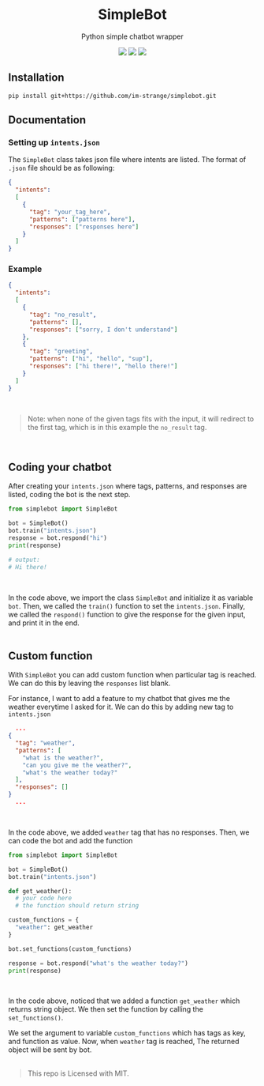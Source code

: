 <h1 align="center"> SimpleBot </h1>

<div align="center">
  <p> Python simple chatbot wrapper </p>
  
  <img src="https://img.shields.io/badge/License-MIT-blue?style=for-the-badge">
  <img src="https://img.shields.io/badge/SimpleBot-1.0.0-red?style=for-the-badge">
  <img src="https://img.shields.io/badge/-Package-grey?style=for-the-badge&logo=python&logoColor=white">
</div>
  
## Installation

```
pip install git+https://github.com/im-strange/simplebot.git
```

## Documentation
### Setting up `intents.json`

The `SimpleBot` class takes json file where intents are listed.
The format of `.json` file should be as following:

```json
{
  "intents":
  [
    {
      "tag": "your_tag_here",
      "patterns": ["patterns here"],
      "responses": ["responses here"]
    }
  ]
}
```

### Example

```json
{
  "intents":
  [
    {
      "tag": "no_result",
      "patterns": [],
      "responses": ["sorry, I don't understand"]
    },
    {
      "tag": "greeting",
      "patterns": ["hi", "hello", "sup"],
      "responses": ["hi there!", "hello there!"]
    }
  ]
}
```
<br>

> Note: when none of the given tags fits with the input, it will redirect to the first tag, which is in this example the `no_result` tag.
<br>

## Coding your chatbot

After creating your `intents.json` where tags, patterns, and responses
are listed, coding the bot is the next step.
<br>

```py
from simplebot import SimpleBot

bot = SimpleBot()
bot.train("intents.json")
response = bot.respond("hi")
print(response)

# output:
# Hi there!
```
<br>

In the code above, we import the class `SimpleBot` and initialize it as variable `bot`.
Then, we called the `train()` function to set the `intents.json`. Finally, we called the `respond()` function to give the response for the given
input, and print it in the end.
<br><br>

## Custom function

With `SimpleBot` you can add custom function when particular tag is reached.
We can do this by leaving the `responses` list blank.
<br>

For instance, I want to add a feature to my chatbot that gives me the weather everytime I asked for it.
We can do this by adding new tag to `intents.json`
<br>

```json
  ...
{
  "tag": "weather",
  "patterns": [
    "what is the weather?", 
    "can you give me the weather?",
    "what's the weather today?"
  ],
  "responses": []
}
  ...
```
<br>

In the code above, we added `weather` tag that has no responses.
Then, we can code the bot and add the function
<br>

```py
from simplebot import SimpleBot

bot = SimpleBot()
bot.train("intents.json")

def get_weather():
  # your code here
  # the function should return string

custom_functions = {
  "weather": get_weather
}

bot.set_functions(custom_functions)

response = bot.respond("what's the weather today?")
print(response)
``` 
<br>

In the code above, noticed that we added a function `get_weather` which returns string object. We then set the function by calling the `set_functions()`.
<br>

We set the argument to variable `custom_functions` which
has tags as key, and function as value. Now, when `weather` tag is reached,
The returned object will be sent by bot.
<br><br>

> This repo is Licensed with MIT.
